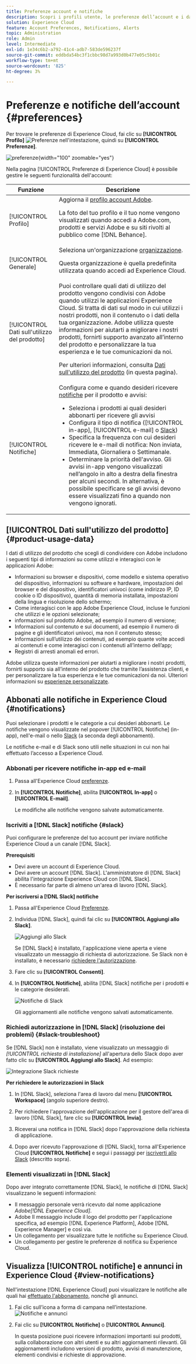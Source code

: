 ```yaml
---
title: Preferenze account e notifiche
description: Scopri i profili utente, le preferenze dell’account e i dati di utilizzo del prodotto in Experience Cloud. Iscriviti alle notifiche sui prodotti per e-mail e  [!DNL Slack] e configura gli avvisi sui prodotti.
solution: Experience Cloud
feature: Account Preferences, Notifications, Alerts
topic: Administration
role: Admin
level: Intermediate
exl-id: 1e34c6b2-a792-41c4-adb7-583de596237f
source-git-commit: eddbda54bc3f1cbbc98d7a993d0b477e05c5b01c
workflow-type: tm+mt
source-wordcount: '825'
ht-degree: 3%

---
```


# Preferenze e notifiche dell’account {#preferences}

Per trovare le preferenze di Experience Cloud, fai clic su **[!UICONTROL Profilo]** ![Preferenze](../assets/preferences-icon-sm.png) nell&#39;intestazione, quindi su **[!UICONTROL Preferenze]**.

![preferenze](../assets/preferences-navigation.png){width="100" zoomable="yes"}

Nella pagina [!UICONTROL Preferenze di Experience Cloud] è possibile gestire le seguenti funzionalità dell&#39;account:

| Funzione | Descrizione |
|--- |--- |
| [!UICONTROL Profilo] | Aggiorna il [profilo account Adobe](https://account.adobe.com/profile). <p>La foto del tuo profilo e il tuo nome vengono visualizzati quando accedi a Adobe.com, prodotti e servizi Adobe e su siti rivolti al pubblico come [!DNL Behance]. |
| [!UICONTROL Generale] | Seleziona un&#39;organizzazione [organizzazione](../administration/organizations.md).<p>Questa organizzazione è quella predefinita utilizzata quando accedi ad Experience Cloud. |
| [!UICONTROL Dati sull&#39;utilizzo del prodotto] | Puoi controllare quali dati di utilizzo del prodotto vengono condivisi con Adobe quando utilizzi le applicazioni Experience Cloud. Si tratta di dati sul modo in cui utilizzi i nostri prodotti, non il contenuto o i dati della tua organizzazione. Adobe utilizza queste informazioni per aiutarti a migliorare i nostri prodotti, fornirti supporto avanzato all’interno del prodotto e personalizzare la tua esperienza e le tue comunicazioni da noi. <p>Per ulteriori informazioni, consulta [Dati sull&#39;utilizzo del prodotto](#product-usage-data) (in questa pagina). |
| [!UICONTROL Notifiche] | Configura come e quando desideri ricevere [notifiche](#subscribe-to-notifications-in-experience-cloud) per il prodotto e avvisi: <ul><li>Seleziona i prodotti ai quali desideri abbonarti per ricevere gli avvisi</li><li>Configura il tipo di notifica ([!UICONTROL in-app], [!UICONTROL e-mail] o [Slack](#slack-notifications))</li><li>Specifica la frequenza con cui desideri ricevere le e-mail di notifica: Non inviata, Immediata, Giornaliera o Settimanale.</li><li>Determinare la priorità dell&#39;avviso. Gli avvisi in-app vengono visualizzati nell’angolo in alto a destra della finestra per alcuni secondi. In alternativa, è possibile specificare se gli avvisi devono essere visualizzati fino a quando non vengono ignorati.</li></ul> |

## [!UICONTROL Dati sull&#39;utilizzo del prodotto] {#product-usage-data}

I dati di utilizzo del prodotto che scegli di condividere con Adobe includono i seguenti tipi di informazioni su come utilizzi e interagisci con le applicazioni Adobe:

* Informazioni su browser e dispositivi, come modello e sistema operativo del dispositivo, informazioni su software e hardware, impostazioni del browser e del dispositivo, identificatori univoci (come indirizzo IP, ID cookie o ID dispositivo), quantità di memoria installata, impostazioni della lingua e risoluzione dello schermo;
* Come interagisci con le app Adobe Experience Cloud, incluse le funzioni che utilizzi e le opzioni selezionate;
* informazioni sul prodotto Adobe, ad esempio il numero di versione;
* Informazioni sul contenuto e sui documenti, ad esempio il numero di pagine e gli identificatori univoci, ma non il contenuto stesso;
* Informazioni sull’utilizzo dei contenuti, ad esempio quante volte accedi ai contenuti e come interagisci con i contenuti all’interno dell’app;
* Registri di arresti anomali ed errori.

Adobe utilizza queste informazioni per aiutarti a migliorare i nostri prodotti, fornirti supporto sia all’interno del prodotto che tramite l’assistenza clienti, e per personalizzare la tua esperienza e le tue comunicazioni da noi. Ulteriori informazioni su [esperienze personalizzate](personalized-learning.md).

## Abbonati alle notifiche in Experience Cloud {#notifications}

Puoi selezionare i prodotti e le categorie a cui desideri abbonarti. Le notifiche vengono visualizzate nel popover [!UICONTROL Notifiche] (in-app), nell&#39;e-mail o nello [Slack](#slack-notifications) (a seconda degli abbonamenti).

Le notifiche e-mail e di Slack sono utili nelle situazioni in cui non hai effettuato l’accesso a Experience Cloud.

### Abbonati per ricevere notifiche in-app ed e-mail

1. Passa all&#39;Experience Cloud [preferenze](https://experience.adobe.com/preferences).

1. In **[!UICONTROL Notifiche]**, abilita **[!UICONTROL In-app]** o **[!UICONTROL E-mail]**.

   Le modifiche alle notifiche vengono salvate automaticamente.

### Iscriviti a [!DNL Slack] notifiche {#slack}

Puoi configurare le preferenze del tuo account per inviare notifiche Experience Cloud a un canale [!DNL Slack].

**Prerequisiti**

* Devi avere un account di Experience Cloud.
* Devi avere un account [!DNL Slack]. L&#39;amministratore di [!DNL Slack] abilita l&#39;integrazione Experience Cloud con [!DNL Slack].
* È necessario far parte di almeno un&#39;area di lavoro [!DNL Slack].

**Per iscriversi a [!DNL Slack] notifiche**

1. Passa all&#39;Experience Cloud [Preferenze](https://experience.adobe.com/preferences).

1. Individua [!DNL Slack], quindi fai clic su **[!UICONTROL Aggiungi allo Slack]**.

   ![Aggiungi allo Slack](../assets/add-to-slack.png)

   Se [!DNL Slack] è installato, l&#39;applicazione viene aperta e viene visualizzato un messaggio di richiesta di autorizzazione. Se Slack non è installato, è necessario [richiedere l&#39;autorizzazione](#slack-troubleshoot).

1. Fare clic su **[!UICONTROL Consenti]**.

1. In **[!UICONTROL Notifiche]**, abilita [!DNL Slack] notifiche per i prodotti e le categorie desiderati.

   ![Notifiche di Slack](../assets/slack.png)

   Gli aggiornamenti alle notifiche vengono salvati automaticamente.

### Richiedi autorizzazione in [!DNL Slack] (risoluzione dei problemi) {#slack-troubleshoot}

Se [!DNL Slack] non è installato, viene visualizzato un messaggio di _[!UICONTROL richiesta di installazione]_ all&#39;apertura dello Slack dopo aver fatto clic su **[!UICONTROL Aggiungi allo Slack]**. Ad esempio:

![Integrazione Slack richieste](../assets/slack-workspace.png)

**Per richiedere le autorizzazioni in Slack**

1. In [!DNL Slack], seleziona l&#39;area di lavoro dal menu **[!UICONTROL Workspace]** (angolo superiore destro).

1. Per richiedere l&#39;approvazione dell&#39;applicazione per il gestore dell&#39;area di lavoro [!DNL Slack], fare clic su **[!UICONTROL Invia]**.

1. Riceverai una notifica in [!DNL Slack] dopo l&#39;approvazione della richiesta di applicazione.

1. Dopo aver ricevuto l&#39;approvazione di [!DNL Slack], torna all&#39;Experience Cloud **[!UICONTROL Notifiche]** e segui i passaggi per [iscriverti allo Slack](#slack-notifications) (descritto sopra).

### Elementi visualizzati in [!DNL Slack]

Dopo aver integrato correttamente [!DNL Slack], le notifiche di [!DNL Slack] visualizzano le seguenti informazioni:

* Il messaggio personale verrà ricevuto dal nome applicazione _Adobe[!DNL Experience Cloud]_.
* Adobe Il messaggio include il logo del prodotto per l&#39;applicazione specifica, ad esempio [!DNL Experience Platform], Adobe [!DNL Experience Manager] e così via.
* Un collegamento per visualizzare tutte le notifiche su Experience Cloud.
* Un collegamento per gestire le preferenze di notifica su Experience Cloud.

## Visualizza [!UICONTROL notifiche] e annunci in Experience Cloud {#view-notifications}

Nell&#39;intestazione [!DNL Experience Cloud] puoi visualizzare le notifiche alle quali hai [effettuato l&#39;abbonamento](#notifications), nonché gli annunci.

1. Fai clic sull’icona a forma di campana nell’intestazione. ![Notifiche e annunci](../assets/bell-icon.png)

1. Fai clic su **[!UICONTROL Notifiche]** o **[!UICONTROL Annunci]**.

   In questa posizione puoi ricevere informazioni importanti sui prodotti, sulla collaborazione con altri utenti e su altri aggiornamenti rilevanti. Gli aggiornamenti includono versioni di prodotto, avvisi di manutenzione, elementi condivisi e richieste di approvazione.
